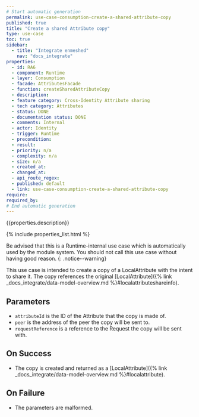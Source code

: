 ```yaml
---
# Start automatic generation
permalink: use-case-consumption-create-a-shared-attribute-copy
published: true
title: "Create a shared Attribute copy"
type: use-case
toc: true
sidebar:
  - title: "Integrate enmeshed"
    nav: "docs_integrate"
properties:
  - id: RA6
  - component: Runtime
  - layer: Consumption
  - facade: AttributesFacade
  - function: createSharedAttributeCopy
  - description:
  - feature category: Cross-Identity Attribute sharing
  - tech category: Attributes
  - status: DONE
  - documentation status: DONE
  - comments: Internal
  - actor: Identity
  - trigger: Runtime
  - precondition:
  - result:
  - priority: n/a
  - complexity: n/a
  - size: n/a
  - created_at:
  - changed_at:
  - api_route_regex:
  - published: default
  - link: use-case-consumption-create-a-shared-attribute-copy
require:
required_by:
# End automatic generation
---
```


{{properties.description}}

{% include properties_list.html %}

Be advised that this is a Runtime-internal use case which is automatically used by the module system. You should not call this use case without having good reason.
{: .notice--warning}

This use case is intended to create a copy of a LocalAttribute with the intent to share it. The copy references the original [LocalAttribute]({% link _docs_integrate/data-model-overview.md %}#localattributeshareinfo).

## Parameters

- `attributeId` is the ID of the Attribute that the copy is made of.
- `peer` is the address of the peer the copy will be sent to.
- `requestReference` is a reference to the Request the copy will be sent with.

## On Success

- The copy is created and returned as a [LocalAttribute]({% link _docs_integrate/data-model-overview.md %}#localattribute).

## On Failure

- The parameters are malformed.
